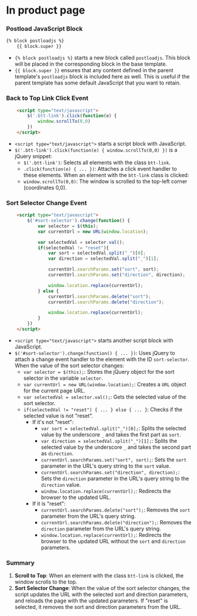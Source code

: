 # In product page
### Postload JavaScript Block

```html
{% block postloadjs %}
    {{ block.super }}
```
- `{% block postloadjs %}` starts a new block called `postloadjs`. This block will be placed in the corresponding block in the base template.
- `{{ block.super }}` ensures that any content defined in the parent template's `postloadjs` block is included here as well. This is useful if the parent template has some default JavaScript that you want to retain.

### Back to Top Link Click Event

```html
    <script type="text/javascript">
        $('.btt-link').click(function(e) {
            window.scrollTo(0,0)
        })
    </script>
```
- `<script type="text/javascript">` starts a script block with JavaScript.
- `$('.btt-link').click(function(e) { window.scrollTo(0,0) })` is a jQuery snippet:
    - `$('.btt-link')`: Selects all elements with the class `btt-link`.
    - `.click(function(e) { ... })`: Attaches a click event handler to these elements. When an element with the `btt-link` class is clicked:
    - `window.scrollTo(0,0)`: The window is scrolled to the top-left corner (coordinates 0,0).

### Sort Selector Change Event

```html
    <script type="text/javascript">
        $('#sort-selector').change(function() {
            var selector = $(this);
            var currentUrl = new URL(window.location);

            var selectedVal = selector.val();
            if(selectedVal != "reset"){
                var sort = selectedVal.split("_")[0];
                var direction = selectedVal.split("_")[1];

                currentUrl.searchParams.set("sort", sort);
                currentUrl.searchParams.set("direction", direction);

                window.location.replace(currentUrl);
            } else {
                currentUrl.searchParams.delete("sort");
                currentUrl.searchParams.delete("direction");

                window.location.replace(currentUrl);
            }
        })
    </script>
```
- `<script type="text/javascript">` starts another script block with JavaScript.
- `$('#sort-selector').change(function() { ... })`: Uses jQuery to attach a change event handler to the element with the ID `sort-selector`. When the value of the sort selector changes:
    - `var selector = $(this);`: Stores the jQuery object for the sort selector in the variable `selector`.
    - `var currentUrl = new URL(window.location);`: Creates a `URL` object for the current page URL.
    - `var selectedVal = selector.val();`: Gets the selected value of the sort selector.
    - `if(selectedVal != "reset") { ... } else { ... }`: Checks if the selected value is not "reset".
        - If it's not "reset":
            - `var sort = selectedVal.split("_")[0];`: Splits the selected value by the underscore `_` and takes the first part as `sort`.
            - `var direction = selectedVal.split("_")[1];`: Splits the selected value by the underscore `_` and takes the second part as `direction`.
            - `currentUrl.searchParams.set("sort", sort);`: Sets the `sort` parameter in the URL's query string to the `sort` value.
            - `currentUrl.searchParams.set("direction", direction);`: Sets the `direction` parameter in the URL's query string to the `direction` value.
            - `window.location.replace(currentUrl);`: Redirects the browser to the updated URL.
        - If it is "reset":
            - `currentUrl.searchParams.delete("sort");`: Removes the `sort` parameter from the URL's query string.
            - `currentUrl.searchParams.delete("direction");`: Removes the `direction` parameter from the URL's query string.
            - `window.location.replace(currentUrl);`: Redirects the browser to the updated URL without the `sort` and `direction` parameters.

### Summary

1. **Scroll to Top**: When an element with the class `btt-link` is clicked, the window scrolls to the top.
2. **Sort Selector Change**: When the value of the sort selector changes, the script updates the URL with the selected sort and direction parameters, and reloads the page with the updated parameters. If "reset" is selected, it removes the sort and direction parameters from the URL.